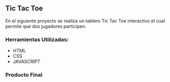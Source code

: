 ## Tic Tac Toe  
En el siguiente proyecto se realiza un tablero Tic Tac Toe interactivo el cual permite que dos jugadores participen.  

### Herramientas Utilizadas:
- HTML  
- CSS  
- JAVASCRIPT  

### Producto Final
